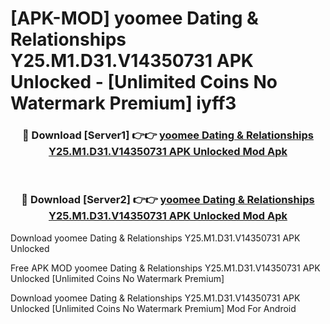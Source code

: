# [APK-MOD] yoomee  Dating & Relationships Y25.M1.D31.V14350731 APK Unlocked - [Unlimited Coins No Watermark Premium] iyff3



<div align="center">
<h3>🔴 Download [Server1] 👉👉 <a href="https://momento.my/?title=yoomee__Dating_&_Relationships_Y25.M1.D31.V14350731_APK_Unlocked">yoomee  Dating & Relationships Y25.M1.D31.V14350731 APK Unlocked Mod Apk</a></h3><br>

<h3>🔴 Download [Server2] 👉👉 <a href="https://momento.my/?title=yoomee__Dating_&_Relationships_Y25.M1.D31.V14350731_APK_Unlocked">yoomee  Dating & Relationships Y25.M1.D31.V14350731 APK Unlocked Mod Apk</a></h3>
</div>



Download yoomee  Dating & Relationships Y25.M1.D31.V14350731 APK Unlocked 

Free APK MOD yoomee  Dating & Relationships Y25.M1.D31.V14350731 APK Unlocked [Unlimited Coins No Watermark Premium]

Download yoomee  Dating & Relationships Y25.M1.D31.V14350731 APK Unlocked [Unlimited Coins No Watermark Premium] Mod For Android
